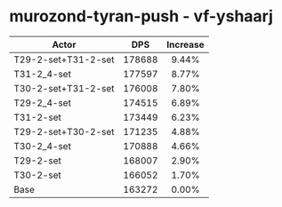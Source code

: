 # murozond-tyran-push - vf-yshaarj
| Actor | DPS | Increase |
|---|:---:|:---:|
|T29-2-set+T31-2-set|178688|9.44%|
|T31-2_4-set|177597|8.77%|
|T30-2-set+T31-2-set|176008|7.80%|
|T29-2_4-set|174515|6.89%|
|T31-2-set|173449|6.23%|
|T29-2-set+T30-2-set|171235|4.88%|
|T30-2_4-set|170888|4.66%|
|T29-2-set|168007|2.90%|
|T30-2-set|166052|1.70%|
|Base|163272|0.00%|
